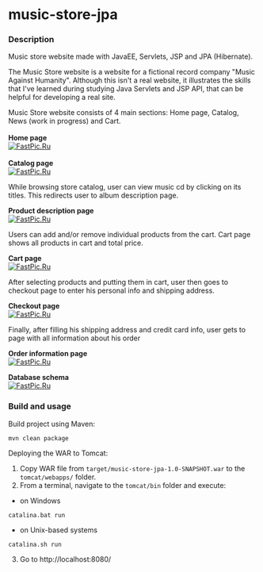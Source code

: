 # music-store-jpa
### Description
Music store website made with JavaEE, Servlets, JSP and JPA (Hibernate).

The Music Store website is a website for a fictional record company "Music Against Humanity". Although this isn't a real website, it illustrates
the skills that I've learned during studying Java Servlets and JSP API, that can be helpful for developing a real site.

Music Store website consists of 4 main sections: Home page, Catalog, News (work in progress) and Cart.<br>
<br>
<b>Home page</b><br>
[![FastPic.Ru](https://i115.fastpic.org/thumb/2021/1014/6a/_2314e5814cdf1db021ea37eb88c5f06a.jpeg)](https://fastpic.org/view/115/2021/1014/_2314e5814cdf1db021ea37eb88c5f06a.png.html)
<br><br>
<b>Catalog page</b><br>
[![FastPic.Ru](https://i115.fastpic.org/thumb/2021/1014/87/_36fa36c13de1dde1f18273baa7383387.jpeg)](https://fastpic.org/view/115/2021/1014/_36fa36c13de1dde1f18273baa7383387.png.html)

While browsing store catalog, user can view music cd by clicking on its titles. This redirects user to album description page.<br>

<b>Product description page</b><br>
[![FastPic.Ru](https://i115.fastpic.org/thumb/2021/1014/5d/_8689fa28d0eedf4adb8c2a5ae63c5d5d.jpeg)](https://fastpic.org/view/115/2021/1014/_8689fa28d0eedf4adb8c2a5ae63c5d5d.png.html)

Users can add and/or remove individual products from the cart. Cart page shows all products in cart and total price.<br>

<b>Cart page</b><br>
[![FastPic.Ru](https://i115.fastpic.org/thumb/2021/1014/e8/_3cba5d493ce4cb21bbc8a912b5926be8.jpeg)](https://fastpic.org/view/115/2021/1014/_3cba5d493ce4cb21bbc8a912b5926be8.png.html)

After selecting products and putting them in cart, user then goes to checkout page to enter his personal info and shipping address.<br>

<b>Checkout page</b><br>
[![FastPic.Ru](https://i115.fastpic.org/thumb/2021/1014/83/_05ce0a1d0d445515d924d8c1fb3fe583.jpeg)](https://fastpic.org/view/115/2021/1014/_05ce0a1d0d445515d924d8c1fb3fe583.png.html)

Finally, after filling his shipping address and credit card info, user gets to page with all information about his order<br>

<b>Order information page</b><br>
[![FastPic.Ru](https://i115.fastpic.org/thumb/2021/1014/88/_831ad412403ed6910b04a7a7f014ff88.jpeg)](https://fastpic.org/view/115/2021/1014/_831ad412403ed6910b04a7a7f014ff88.png.html)
<br>

<b>Database schema</b><br>
[![FastPic.Ru](https://i116.fastpic.org/thumb/2022/0215/81/cc7902d03141305980b5e565d44a8e81.jpeg)](https://fastpic.org/view/116/2022/0215/cc7902d03141305980b5e565d44a8e81.png.html)
### Build and usage
Build project using Maven:
```
mvn clean package
```
Deploying the WAR to Tomcat:
1. Copy WAR file from `target/music-store-jpa-1.0-SNAPSHOT.war` to the `tomcat/webapps/` folder.
2. From a terminal, navigate to the `tomcat/bin` folder and execute:
- on Windows
```
catalina.bat run
```
- on Unix-based systems
```
catalina.sh run
```
3. Go to http://localhost:8080/
